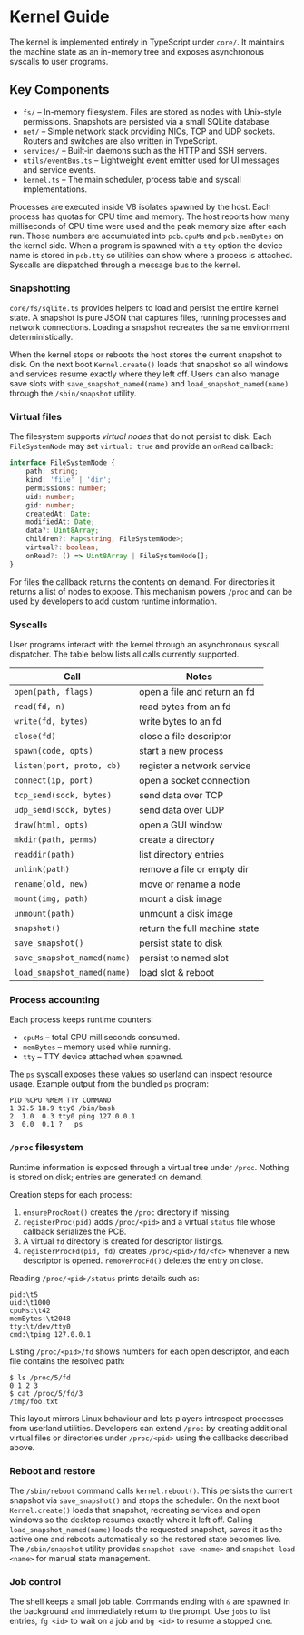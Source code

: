 # Kernel Guide

The kernel is implemented entirely in TypeScript under `core/`. It maintains the machine state as an in-memory tree and exposes asynchronous syscalls to user programs.

## Key Components

- `fs/` – In-memory filesystem. Files are stored as nodes with Unix‑style permissions. Snapshots are persisted via a small SQLite database.
- `net/` – Simple network stack providing NICs, TCP and UDP sockets. Routers and switches are also written in TypeScript.
- `services/` – Built‑in daemons such as the HTTP and SSH servers.
- `utils/eventBus.ts` – Lightweight event emitter used for UI messages and service events.
- `kernel.ts` – The main scheduler, process table and syscall implementations.

Processes are executed inside V8 isolates spawned by the host. Each process has
quotas for CPU time and memory. The host reports how many milliseconds of CPU
time were used and the peak memory size after each run. Those numbers are
accumulated into `pcb.cpuMs` and `pcb.memBytes` on the kernel side. When a
program is spawned with a `tty` option the device name is stored in `pcb.tty` so
utilities can show where a process is attached. Syscalls are dispatched through
a message bus to the kernel.

### Snapshotting

`core/fs/sqlite.ts` provides helpers to load and persist the entire kernel state. A snapshot is pure JSON that captures files, running processes and network connections. Loading a snapshot recreates the same environment deterministically.

When the kernel stops or reboots the host stores the current snapshot to disk. On the next boot `Kernel.create()` loads that snapshot so all windows and services resume exactly where they left off. Users can also manage save slots with `save_snapshot_named(name)` and `load_snapshot_named(name)` through the `/sbin/snapshot` utility.

### Virtual files

The filesystem supports *virtual nodes* that do not persist to disk. Each `FileSystemNode` may set `virtual: true` and provide an `onRead` callback:

```ts
interface FileSystemNode {
    path: string;
    kind: 'file' | 'dir';
    permissions: number;
    uid: number;
    gid: number;
    createdAt: Date;
    modifiedAt: Date;
    data?: Uint8Array;
    children?: Map<string, FileSystemNode>;
    virtual?: boolean;
    onRead?: () => Uint8Array | FileSystemNode[];
}
```

For files the callback returns the contents on demand. For directories it returns a list of nodes to expose. This mechanism powers `/proc` and can be used by developers to add custom runtime information.

### Syscalls

User programs interact with the kernel through an asynchronous syscall dispatcher. The table below lists all calls currently supported.

| Call | Notes |
| ---- | ----- |
| `open(path, flags)` | open a file and return an fd |
| `read(fd, n)` | read bytes from an fd |
| `write(fd, bytes)` | write bytes to an fd |
| `close(fd)` | close a file descriptor |
| `spawn(code, opts)` | start a new process |
| `listen(port, proto, cb)` | register a network service |
| `connect(ip, port)` | open a socket connection |
| `tcp_send(sock, bytes)` | send data over TCP |
| `udp_send(sock, bytes)` | send data over UDP |
| `draw(html, opts)` | open a GUI window |
| `mkdir(path, perms)` | create a directory |
| `readdir(path)` | list directory entries |
| `unlink(path)` | remove a file or empty dir |
| `rename(old, new)` | move or rename a node |
| `mount(img, path)` | mount a disk image |
| `unmount(path)` | unmount a disk image |
| `snapshot()` | return the full machine state |
| `save_snapshot()` | persist state to disk |
| `save_snapshot_named(name)` | persist to named slot |
| `load_snapshot_named(name)` | load slot & reboot |

### Process accounting

Each process keeps runtime counters:

- `cpuMs` – total CPU milliseconds consumed.
- `memBytes` – memory used while running.
- `tty` – TTY device attached when spawned.

The `ps` syscall exposes these values so userland can inspect resource usage.
Example output from the bundled `ps` program:

```
PID %CPU %MEM TTY COMMAND
1 32.5 18.9 tty0 /bin/bash
2  1.0  0.3 tty0 ping 127.0.0.1
3  0.0  0.1 ?   ps
```

### `/proc` filesystem

Runtime information is exposed through a virtual tree under `/proc`. Nothing is
stored on disk; entries are generated on demand.

Creation steps for each process:

1. `ensureProcRoot()` creates the `/proc` directory if missing.
2. `registerProc(pid)` adds `/proc/<pid>` and a virtual `status` file whose
   callback serializes the PCB.
3. A virtual `fd` directory is created for descriptor listings.
4. `registerProcFd(pid, fd)` creates `/proc/<pid>/fd/<fd>` whenever a new
   descriptor is opened. `removeProcFd()` deletes the entry on close.

Reading `/proc/<pid>/status` prints details such as:

```text
pid:\t5
uid:\t1000
cpuMs:\t42
memBytes:\t2048
tty:\t/dev/tty0
cmd:\tping 127.0.0.1
```

Listing `/proc/<pid>/fd` shows numbers for each open descriptor, and each file
contains the resolved path:

```text
$ ls /proc/5/fd
0 1 2 3
$ cat /proc/5/fd/3
/tmp/foo.txt
```

This layout mirrors Linux behaviour and lets players introspect processes from
userland utilities. Developers can extend `/proc` by creating additional
virtual files or directories under `/proc/<pid>` using the callbacks described
above.

### Reboot and restore

The `/sbin/reboot` command calls `kernel.reboot()`. This persists the current
snapshot via `save_snapshot()` and stops the scheduler. On the next boot
`Kernel.create()` loads that snapshot, recreating services and open windows so
the desktop resumes exactly where it left off. Calling
`load_snapshot_named(name)` loads the requested snapshot, saves it as the active
one and reboots automatically so the restored state becomes live.
The `/sbin/snapshot` utility provides `snapshot save <name>` and `snapshot load <name>` for manual state management.

### Job control

The shell keeps a small job table. Commands ending with `&` are spawned in the
background and immediately return to the prompt. Use `jobs` to list entries,
`fg <id>` to wait on a job and `bg <id>` to resume a stopped one.
